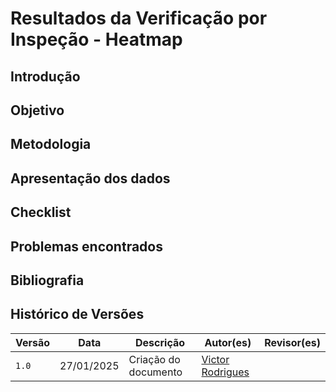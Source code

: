 # Resultados da Verificação por Inspeção - Heatmap

## Introdução


## Objetivo


## Metodologia


## Apresentação dos dados


## Checklist


## Problemas encontrados


## Bibliografia


## Histórico de Versões

| Versão  | Data | Descrição | Autor(es) | Revisor(es) |
| -------- | ------ | ------ | ---------- | ---------- |
| `1.0` | 27/01/2025 | Criação do documento  | [Victor Rodrigues](https://github.com/ViictorHugoo) |  |
